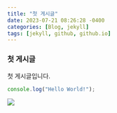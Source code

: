 ```yaml
---
title: "첫 게시글"
date: 2023-07-21 08:26:28 -0400
categories: [Blog, jekyll]
tags: [jekyll, github, github.io]
---
```


### 첫 게시글

첫 게시글입니다.

```javascript
console.log("Hello World!");
```

<img src="https://github.com/ho991217/ho991217.github.io/assets/84632077/a6a3a1e3-ad21-4c58-b19f-3145e2a32bb2"/>
